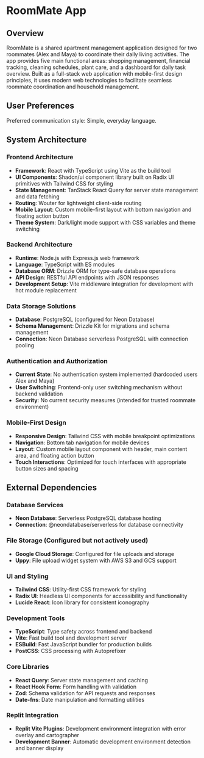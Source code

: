 # RoomMate App

## Overview

RoomMate is a shared apartment management application designed for two roommates (Alex and Maya) to coordinate their daily living activities. The app provides five main functional areas: shopping management, financial tracking, cleaning schedules, plant care, and a dashboard for daily task overview. Built as a full-stack web application with mobile-first design principles, it uses modern web technologies to facilitate seamless roommate coordination and household management.

## User Preferences

Preferred communication style: Simple, everyday language.

## System Architecture

### Frontend Architecture
- **Framework**: React with TypeScript using Vite as the build tool
- **UI Components**: Shadcn/ui component library built on Radix UI primitives with Tailwind CSS for styling
- **State Management**: TanStack React Query for server state management and data fetching
- **Routing**: Wouter for lightweight client-side routing
- **Mobile Layout**: Custom mobile-first layout with bottom navigation and floating action button
- **Theme System**: Dark/light mode support with CSS variables and theme switching

### Backend Architecture
- **Runtime**: Node.js with Express.js web framework
- **Language**: TypeScript with ES modules
- **Database ORM**: Drizzle ORM for type-safe database operations
- **API Design**: RESTful API endpoints with JSON responses
- **Development Setup**: Vite middleware integration for development with hot module replacement

### Data Storage Solutions
- **Database**: PostgreSQL (configured for Neon Database)
- **Schema Management**: Drizzle Kit for migrations and schema management
- **Connection**: Neon Database serverless PostgreSQL with connection pooling

### Authentication and Authorization
- **Current State**: No authentication system implemented (hardcoded users Alex and Maya)
- **User Switching**: Frontend-only user switching mechanism without backend validation
- **Security**: No current security measures (intended for trusted roommate environment)

### Mobile-First Design
- **Responsive Design**: Tailwind CSS with mobile breakpoint optimizations
- **Navigation**: Bottom tab navigation for mobile devices
- **Layout**: Custom mobile layout component with header, main content area, and floating action button
- **Touch Interactions**: Optimized for touch interfaces with appropriate button sizes and spacing

## External Dependencies

### Database Services
- **Neon Database**: Serverless PostgreSQL database hosting
- **Connection**: @neondatabase/serverless for database connectivity

### File Storage (Configured but not actively used)
- **Google Cloud Storage**: Configured for file uploads and storage
- **Uppy**: File upload widget system with AWS S3 and GCS support

### UI and Styling
- **Tailwind CSS**: Utility-first CSS framework for styling
- **Radix UI**: Headless UI components for accessibility and functionality
- **Lucide React**: Icon library for consistent iconography

### Development Tools
- **TypeScript**: Type safety across frontend and backend
- **Vite**: Fast build tool and development server
- **ESBuild**: Fast JavaScript bundler for production builds
- **PostCSS**: CSS processing with Autoprefixer

### Core Libraries
- **React Query**: Server state management and caching
- **React Hook Form**: Form handling with validation
- **Zod**: Schema validation for API requests and responses
- **Date-fns**: Date manipulation and formatting utilities

### Replit Integration
- **Replit Vite Plugins**: Development environment integration with error overlay and cartographer
- **Development Banner**: Automatic development environment detection and banner display